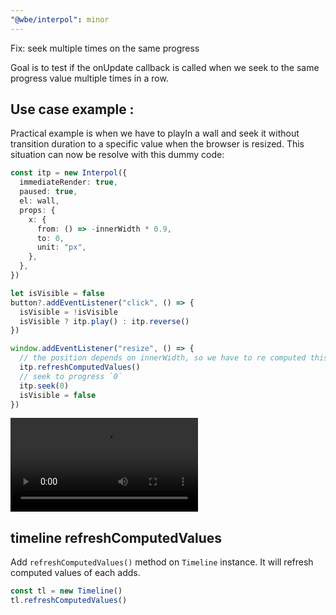 ```yaml
---
"@wbe/interpol": minor
---
```


Fix: seek multiple times on the same progress

Goal is to test if the onUpdate callback is called when we seek to the same progress value multiple times in a row.

## Use case example :

Practical example is when we have to playIn a wall and seek it without transition duration to a specific value when the browser is resized. This situation can now be resolve with this dummy code:

```ts
const itp = new Interpol({
  immediateRender: true,
  paused: true,
  el: wall,
  props: {
    x: {
      from: () => -innerWidth * 0.9,
      to: 0,
      unit: "px",
    },
  },
})

let isVisible = false
button?.addEventListener("click", () => {
  isVisible = !isVisible
  isVisible ? itp.play() : itp.reverse()
})

window.addEventListener("resize", () => {
  // the position depends on innerWidth, so we have to re computed this prop value
  itp.refreshComputedValues()
  // seek to progress `0`
  itp.seek(0)
  isVisible = false
})
```

<video src="https://github.com/willybrauner/interpol/assets/7604357/9535a489-7b01-4a9f-8e02-2edc45927aa4"></video>

## timeline refreshComputedValues

Add `refreshComputedValues()` method on `Timeline` instance. It will refresh computed values of each adds.

```ts
const tl = new Timeline()
tl.refreshComputedValues()
```
